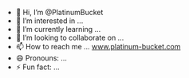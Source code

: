 - 👋 Hi, I’m @PlatinumBucket
- 👀 I’m interested in ...
- 🌱 I’m currently learning ...
- 💞️ I’m looking to collaborate on ...
- 📫 How to reach me ... www.platinum-bucket.com
- 😄 Pronouns: ...
- ⚡ Fun fact: ...

<!---
PlatinumBucket/PlatinumBucket is a ✨ special ✨ repository because its `README.md` (this file) appears on your GitHub profile.
You can click the Preview link to take a look at your changes.
--->
